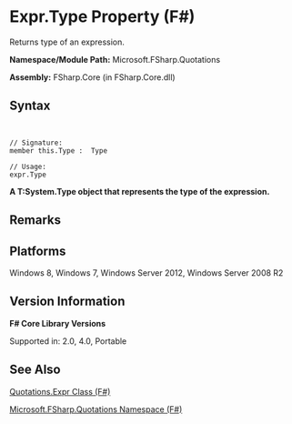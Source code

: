 # Expr.Type Property (F#)

Returns type of an expression.

**Namespace/Module Path:** Microsoft.FSharp.Quotations

**Assembly:** FSharp.Core (in FSharp.Core.dll)


## Syntax


```


// Signature:
member this.Type :  Type

// Usage:
expr.Type

```


**A T:System.Type object that represents the type of the expression.**
## Remarks

## Platforms
Windows 8, Windows 7, Windows Server 2012, Windows Server 2008 R2


## Version Information
**F# Core Library Versions**

Supported in: 2.0, 4.0, Portable




## See Also
[Quotations.Expr Class &#40;F&#35;&#41;](Quotations.Expr-Class-%28FSharp%29.md)

[Microsoft.FSharp.Quotations Namespace &#40;F&#35;&#41;](Microsoft.FSharp.Quotations-Namespace-%28FSharp%29.md)

